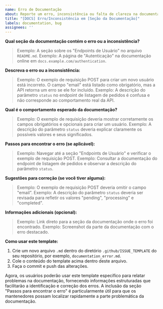 ```yaml
---
name: Erro de Documentação
about: Reporte um erro, inconsistência ou falta de clareza na documentação.
title: "[DOCS] Erro/Inconsistência em [Seção da Documentação]"
labels: documentation, bug
assignees: ''
---
```


**Qual seção da documentação contém o erro ou a inconsistência?**

> Exemplo: A seção sobre os "Endpoints de Usuário" no arquivo `README.md`.
> Exemplo: A página de "Autenticação" na documentação online em `docs.example.com/authentication`.

**Descreva o erro ou a inconsistência:**

> Exemplo: O exemplo de requisição POST para criar um novo usuário está incorreto. O campo "email" está listado como obrigatório, mas a API retorna um erro se ele for incluído.
> Exemplo: A descrição do parâmetro `status` no endpoint de listagem de pedidos é confusa e não corresponde ao comportamento real da API.

**Qual é o comportamento esperado da documentação?**

> Exemplo: O exemplo de requisição deveria mostrar corretamente os campos obrigatórios e opcionais para criar um usuário.
> Exemplo: A descrição do parâmetro `status` deveria explicar claramente os possíveis valores e seus significados.

**Passos para encontrar o erro (se aplicável):**

> Exemplo: Navegar até a seção "Endpoints de Usuário" e verificar o exemplo de requisição POST.
> Exemplo: Consultar a documentação do endpoint de listagem de pedidos e observar a descrição do parâmetro `status`.

**Sugestões para correção (se você tiver alguma):**

> Exemplo: O exemplo de requisição POST deveria omitir o campo "email".
> Exemplo: A descrição do parâmetro `status` deveria ser revisada para refletir os valores "pending", "processing" e "completed".

**Informações adicionais (opcional):**

> Exemplo: Link direto para a seção da documentação onde o erro foi encontrado.
> Exemplo: Screenshot da parte da documentação com o erro destacado.

**Como usar este template:**

1.  Crie um novo arquivo `.md` dentro do diretório `.github/ISSUE_TEMPLATE` do seu repositório, por exemplo, `documentation_error.md`.
2.  Cole o conteúdo do template acima dentro deste arquivo.
3.  Faça o commit e push das alterações.

Agora, os usuários poderão usar este template específico para relatar problemas na documentação, fornecendo informações estruturadas que facilitarão a identificação e correção dos erros. A inclusão da seção "Passos para encontrar o erro" é particularmente útil para que os mantenedores possam localizar rapidamente a parte problemática da documentação.
